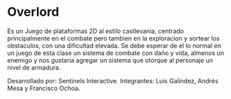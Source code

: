 # Overlord

Es un Juego de plataformas 2D al estilo castlevania, centrado principalmente en el combate pero tambien en la exploracion y sortear los obstaculos, con una dificultad elevada.
Se debe esperar de el lo normal en un juego de esta clase un sistema de combate con daño y vida, almenos un enemigo y nos gustaria agregar un sistema que otorque al personaje un nivel de armadura.

Desarrollado por: Sentinels Interactive.
Integrantes: Luis Galíndez, Andrés Mesa y Francisco Ochoa.
